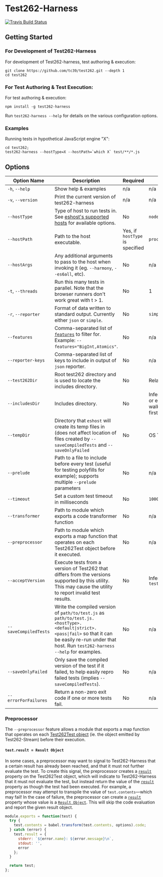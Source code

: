 # Test262-Harness

[![Travis Build Status](https://travis-ci.org/bterlson/test262-harness.svg?branch=master)](https://travis-ci.org/bterlson/test262-harness)

## Getting Started

### For Development of Test262-Harness

For development of Test262-harness, test authoring & execution:

```
git clone https://github.com/tc39/test262.git --depth 1
cd test262
```

### For Test Authoring & Test Execution: 

For test authoring & execution:
```
npm install -g test262-harness
```

Run `test262-harness --help` for details on the various configuration options.

### Examples

Running tests in hypothetical JavaScript engine "X": 

```
cd test262;
test262-harness --hostType=X --hostPath=`which X` test/**/*.js
```




## Options

| Option Name | Description | Required | Default |
| -- | -- | -- | -- |
| `-h`, `--help` | Show help & examples | n/a | n/a |
| `-v`, `--version` | Print the current version of test262-harness | n/a | n/a |
| `--hostType` | Type of host to run tests in. See [eshost's supported hosts](https://github.com/bterlson/eshost#supported-hosts) for available options. | No | `node`
| `--hostPath` | Path to the host executable. | Yes, if `hostType` is specified | `process.execPath` 
| `--hostArgs` | Any additional arguments to pass to the host when invoking it (eg. `--harmony`, `--es6all`, etc). | No | n/a |
| `-t`, `--threads` | Run this many tests in parallel. Note that the browser runners don't work great with t > 1. | No | 1 |
| `-r`, `--reporter` | Format of data written to standard output. Currently either `json` or `simple`. | No |  `simple` |
| `--features` | Comma-separated list of [`features`](https://github.com/tc39/test262/blob/master/features.txt) to filter for. Example: `--features="BigInt,Atomics"`. | No | n/a |
| `--reporter-keys` | Comma-separated list of keys to include in output of `json` reporter. | No | n/a |
| `--test262Dir` | Root test262 directory and is used to locate the includes directory. | No | Relative to test files |
| `--includesDir` | Includes directory. | No | Inferred from `test262Dir` or else detected by walking upward from the first test found. |
| `--tempDir` | Directory that `eshost` will create its temp files in (does not affect location of files created by `--saveCompiledTests` and `--saveOnlyFailed` | No | OS Temp Dir |
| `--prelude` | Path to a file to include before every test (useful for testing polyfills for example); supports multiple `--prelude` parameters | No | n/a |
| `--timeout` | Set a custom test timeout in milliseconds | No | `10000` |
| `--transformer` | Path to module which exports a code transformer function | No | n/a |
| `--preprocessor` | Path to module which exports a map function that operates on each Test262Test object before it executed. | No | n/a |
| `--acceptVersion` | Execute tests from a version of Test262 that differs from the versions supported by this utility. This may cause the utility to report invalid test results. | No | Inferred from `test262Dir/package.json` |
| `--saveCompiledTests` | Write the compiled version of `path/to/test.js` as `path/to/test.js.<hostType>.<default\|strict>.<pass\|fail>` so that it can be easily re-run under that host. Run `test262-harness --help` for examples. | No | n/a 
| `--saveOnlyFailed` | Only save the compiled version of the test if it failed, to help easily repro failed tests (implies `--saveCompiledTests`). | No | n/a 
| `--errorForFailures` | Return a non-zero exit code if one or more tests fail. | No | n/a


### Preprocessor

The `--preprocessor` feature allows  a module that exports a map function that operates on each [Test262Test object](https://github.com/bocoup/test262-stream#usage) (ie. the object emitted by Test262-Stream) before their execution.

#### `test.result = Result Object`

In some cases, a preprocessor may want to signal to Test262-Harness that a certain result has already been reached, and that it must not further evaluate the test. To create this signal, the preprocessor creates a [`result`](https://github.com/bterlson/eshost#result-object) property on the Test262Test object, which will indicate to Test262-Harness that it must not evaluate the test, but instead return the value of the [`result`](https://github.com/bterlson/eshost#result-object) property as though the test had been executed. For example, a preprocessor may attempt to transpile the value of `test.contents`—which may fail! In the case of failure, the preprocessor can create a [`result`](https://github.com/bterlson/eshost#result-object) property whose value is a [`Result Object`](https://github.com/bterlson/eshost#result-object). This will skip the code evaluation and report the given result object. 

```js
module.exports = function(test) {
  try {
    test.contents = babel.transform(test.contents, options).code;
  } catch (error) {
    test.result = {
      stderr: `${error.name}: ${error.message}\n`,
      stdout: '',
      error
    };
  }

  return test;
};
```
